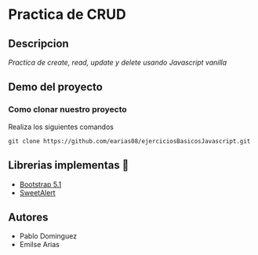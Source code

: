 # Practica de CRUD
## Descripcion

_Practica de create, read, update y delete usando Javascript vanilla_

## Demo del proyecto


### Como clonar nuestro proyecto

Realiza los siguientes comandos

`git clone https://github.com/earias08/ejerciciosBasicosJavascript.git`

## Librerias implementas 📑

- [Bootstrap 5.1](https://getbootstrap.com/)
- [SweetAlert](https://sweetalert2.github.io/)


## Autores

- Pablo Dominguez
- Emilse Arias

